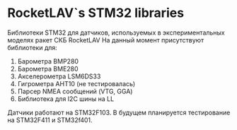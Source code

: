 # RocketLAV`s STM32 libraries
Библиотеки STM32 для датчиков, используемых в экспериментальных моделях ракет СКБ RocketLAV
На данный момент присутствуют библиотеки для:
1) Барометра BMP280
2) Барометра BME280
3) Акселерометра LSM6DS33
4) Гигрометра AHT10 (не тестировалась)
5) Парсер NMEA сообщений (VTG, GGA)
6) Библиотека для I2C шины на LL

Датчики работают на STM32F103. В будущем планируется тестирование на STM32F411 и STM32f401.
